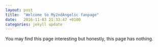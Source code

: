 ```yaml
---
layout: post
title:  "Welcome to My2ndAngelic fanpage"
date:   2016-11-03 21:33:47 +0100
categories: jekyll update
---
```

You may find this page interesting but honestly, this page has nothing.
